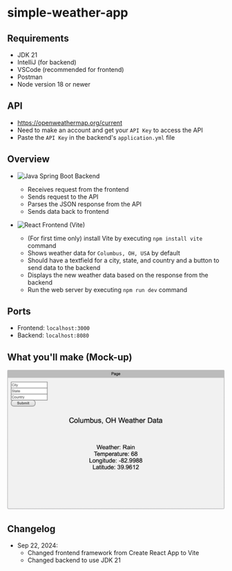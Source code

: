 # simple-weather-app

## Requirements
* JDK 21
* IntelliJ (for backend)
* VSCode (recommended for frontend)
* Postman
* Node version 18 or newer

## API
* https://openweathermap.org/current
* Need to make an account and get your `API Key` to access the API
* Paste the `API Key` in the backend's `application.yml` file

## Overview
* ![Java Spring Boot Backend](backend/)
  - Receives request from the frontend
  - Sends request to the API
  - Parses the JSON response from the API
  - Sends data back to frontend

* ![React Frontend (Vite)](frontend/)
  - (For first time only) install Vite by executing `npm install vite` command
  - Shows weather data for `Columbus, OH, USA` by default
  - Should have a textfield for a city, state, and country and a button to send data to the backend
  - Displays the new weather data based on the response from the backend
  - Run the web server by executing `npm run dev` command

## Ports
* Frontend: `localhost:3000`
* Backend: `localhost:8080`

## What you'll make (Mock-up)
![frontend design](frontend-design.png)

## Changelog
* Sep 22, 2024:
  - Changed frontend framework from Create React App to Vite
  - Changed backend to use JDK 21